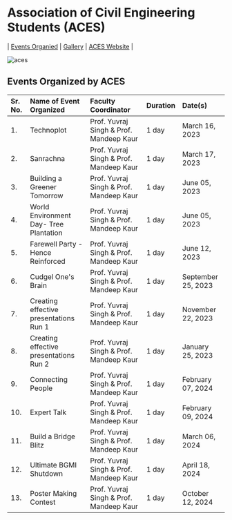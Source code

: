 # Association of Civil Engineering Students (ACES)

| [Events Organied](ACES.md) | [Gallery](gallery.md) | [ACES Website](https://gndecaces.wordpress.com/) |


![aces](Images/aq.jpg)

## Events Organized by ACES


| Sr. No. | Name of Event Organized             | Faculty Coordinator                            | Duration | Date(s)               |
|:--------|:------------------------------------|:-----------------------------------------------|:---------|:----------------------|
| 1.      | Technoplot                                  | Prof. Yuvraj Singh & Prof. Mandeep Kaur | 1 day    | March 16, 2023        |
| 2.      | Sanrachna                                   | Prof. Yuvraj Singh & Prof. Mandeep Kaur | 1 day    | March 17, 2023        |
| 3.      | Building a Greener Tomorrow                 | Prof. Yuvraj Singh & Prof. Mandeep Kaur | 1 day    | June 05, 2023         |
| 4.      | World Environment Day- Tree Plantation      | Prof. Yuvraj Singh & Prof. Mandeep Kaur | 1 day    | June 05, 2023         |
| 5.      | Farewell Party - Hence Reinforced           | Prof. Yuvraj Singh & Prof. Mandeep Kaur | 1 day    | June 12, 2023         |
| 6.      | Cudgel One's Brain                          | Prof. Yuvraj Singh & Prof. Mandeep Kaur | 1 day    | September 25, 2023    |
| 7.      | Creating effective presentations Run 1      | Prof. Yuvraj Singh & Prof. Mandeep Kaur | 1 day    | November 22, 2023     |
| 8.      | Creating effective presentations Run 2      | Prof. Yuvraj Singh & Prof. Mandeep Kaur | 1 day    | January 25, 2023      |
| 9.      | Connecting People                           | Prof. Yuvraj Singh & Prof. Mandeep Kaur | 1 day    | February 07, 2024     |
| 10.     | Expert Talk                                 | Prof. Yuvraj Singh & Prof. Mandeep Kaur | 1 day    | February 09, 2024     |
| 11.     | Build a Bridge Blitz                        | Prof. Yuvraj Singh & Prof. Mandeep Kaur | 1 day    | March 06, 2024        |
| 12.     | Ultimate BGMI Shutdown                      | Prof. Yuvraj Singh & Prof. Mandeep Kaur | 1 day    | April 18, 2024        |
| 13.     | Poster Making Contest                       | Prof. Yuvraj Singh & Prof. Mandeep Kaur | 1 day    | October 12, 2024      |


